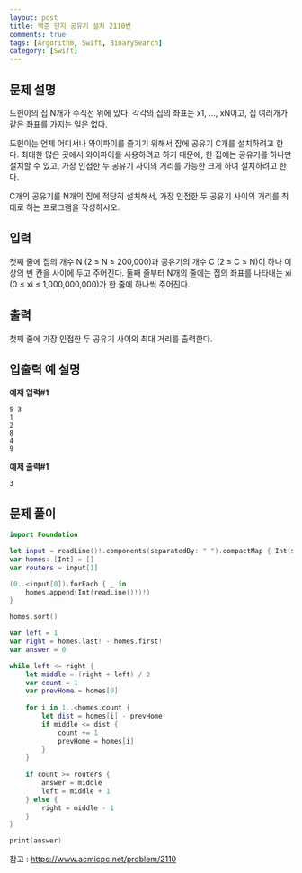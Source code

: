 ```yaml
---
layout: post
title: 백준 단지 공유기 설치 2110번
comments: true
tags: [Argorithm, Swift, BinarySearch]
category: [Swift]
---
```


## 문제 설명
도현이의 집 N개가 수직선 위에 있다. 각각의 집의 좌표는 x1, ..., xN이고, 집 여러개가 같은 좌표를 가지는 일은 없다.

도현이는 언제 어디서나 와이파이를 즐기기 위해서 집에 공유기 C개를 설치하려고 한다. 최대한 많은 곳에서 와이파이를 사용하려고 하기 때문에, 한 집에는 공유기를 하나만 설치할 수 있고, 가장 인접한 두 공유기 사이의 거리를 가능한 크게 하여 설치하려고 한다.

C개의 공유기를 N개의 집에 적당히 설치해서, 가장 인접한 두 공유기 사이의 거리를 최대로 하는 프로그램을 작성하시오.

## 입력

첫째 줄에 집의 개수 N (2 ≤ N ≤ 200,000)과 공유기의 개수 C (2 ≤ C ≤ N)이 하나 이상의 빈 칸을 사이에 두고 주어진다. 둘째 줄부터 N개의 줄에는 집의 좌표를 나타내는 xi (0 ≤ xi ≤ 1,000,000,000)가 한 줄에 하나씩 주어진다.

## 출력

첫째 줄에 가장 인접한 두 공유기 사이의 최대 거리를 출력한다.

## 입출력 예 설명

**예제 입력#1**

```
5 3
1
2
8
4
9
```

**예제 출력#1**

```
3
```


## 문제 풀이

```swift
import Foundation

let input = readLine()!.components(separatedBy: " ").compactMap { Int($0) }
var homes: [Int] = []
var routers = input[1]

(0..<input[0]).forEach { _ in
    homes.append(Int(readLine()!)!)
}

homes.sort()

var left = 1
var right = homes.last! - homes.first!
var answer = 0

while left <= right {
    let middle = (right + left) / 2
    var count = 1
    var prevHome = homes[0]
    
    for i in 1..<homes.count {
        let dist = homes[i] - prevHome
        if middle <= dist {
            count += 1
            prevHome = homes[i]
        }
    }
    
    if count >= routers {
        answer = middle
        left = middle + 1
    } else {
        right = middle - 1
    }
}

print(answer)

```

참고 : <https://www.acmicpc.net/problem/2110>